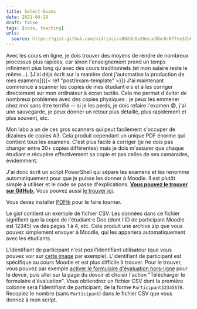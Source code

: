 ```yaml
---
title: Select-Exams
date: 2021-04-19
draft: false
tags: [code, teaching]
urls:
  source: https://gist.github.com/nidrissi/a802dc0a20ecad0bc8c077ce32b6ad92
---
```


Avec les cours en ligne, je dois trouver des moyens de rendre de nombreux processus plus rapides, car sinon l'enseignement prend un temps infiniment plus long qu'avec des cours traditionnels (et mon salaire reste le même...).
[J'ai déja écrit sur la manière dont j'automatise la production de mes examens]({{< ref "post/exam-template" >}})
J'ai maintenant commencé à scanner les copies de mes étudiant·e·s et à les corriger directement sur mon ordinateur à écran tactile.
Cela me permet d'éviter de nombreux problèmes avec des copies physiques : je peux les emmener chez moi sans être terrifié -- si je les perds, je dois refaire l'examen 😨, j'ai une sauvegarde, je peux donner un retour plus détaillé, plus rapidement et plus souvent, etc.

<!--more-->

Mon labo a un de ces gros scanners qui peut facilement s'occuper de dizaines de copies A3.
Cela produit cependant un unique PDF énorme qui contient tous les examens.
C'est plus facile à corriger (je ne dois pas changer entre 30+ copies différentes) mais je dois m'assurer que chaque étudiant·e récupère effectivement sa copie et pas celles de ses camarades, évidemment.

J'ai donc écrit un script PowerShell qui sépare les examens et les renomme automatiquement pour que je puisse les donner à Moodle.
Il est plutôt simple à utiliser et le code se passe d'explications.
[**Vous pouvez le trouver sur GitHub.**](https://gist.github.com/nidrissi/a802dc0a20ecad0bc8c077ce32b6ad92)
Vous pouvez aussi <a href="#" data-bs-toggle="collapse" data-bs-target="#gist-collapse" aria-expanded="false" aria-controls="gist-collapse">le trouver ici</a>.

<div class="collapse" id="gist-collapse">
<script src="https://gist.github.com/nidrissi/a802dc0a20ecad0bc8c077ce32b6ad92.js"></script>
</div>

Vous devez installer [PDFtk](https://www.pdflabs.com/tools/pdftk-server/) pour le faire tourner.

Le gist contient un exemple de fichier CSV.
Les données dans ce fichier signifient que la copie de l'étudiant·e Doe (dont l'ID de participant Moodle est 12345) va des pages 1 à 4, etc.
Cela produit une archive zip que vous pouvez simplement envoyer à Moodle, qui les appariera automatiquement avec les étudiants.

<div class="alert alert-danger">
L'identifiant de participant n'est <em>pas</em> l'identifiant utilisateur (que vous pouvez voir sur <a href="moodle-user-id.png" class="alert-link">cette image</a> par exemple).
L'identifiant de participant est spécifique au cours Moodle et est plus difficile à trouver.
Pour le trouver, vous pouvez par exemple <a href="https://docs.moodle.org/3x/fr/Param%C3%A8tres_du_devoir#Formulaire_d.27.C3.A9valuation_hors_ligne" class="alert-link">activer le formulaire d'évaluation hors-ligne</a> pour le devoir, puis aller sur la page du devoir et choisir l'action "Télécharger le formulaire d'évaluation".
Vous obtiendrez un fichier CSV dont la première colonne sera l'identifiant de participant, de la forme <code>Participant12345678</code>.
Recopiez le nombre (sans <code>Participant</code>) dans le fichier CSV que vous donnez à mon script.
</div>
